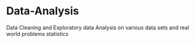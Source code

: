 # Data-Analysis
Data Cleaning and Exploratory data Analysis on various data sets and real world problems statistics
